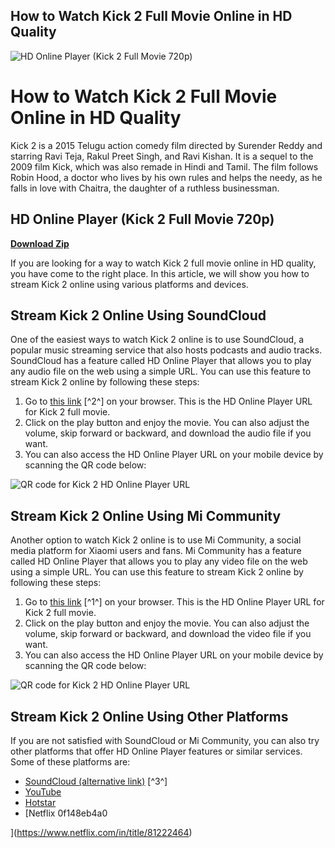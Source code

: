 ## How to Watch Kick 2 Full Movie Online in HD Quality

 
![HD Online Player (Kick 2 Full Movie 720p)](https://encrypted-tbn2.gstatic.com/images?q=tbn:ANd9GcQjjJ2MCyFqd5MQc15-Emh2uNt4FbVx6ncdX4MgqJ-5aoWajOaPSFPQcUGj)

 
# How to Watch Kick 2 Full Movie Online in HD Quality
 
Kick 2 is a 2015 Telugu action comedy film directed by Surender Reddy and starring Ravi Teja, Rakul Preet Singh, and Ravi Kishan. It is a sequel to the 2009 film Kick, which was also remade in Hindi and Tamil. The film follows Robin Hood, a doctor who lives by his own rules and helps the needy, as he falls in love with Chaitra, the daughter of a ruthless businessman.
 
## HD Online Player (Kick 2 Full Movie 720p)


[**Download Zip**](https://www.google.com/url?q=https%3A%2F%2Ftiurll.com%2F2tKSTn&sa=D&sntz=1&usg=AOvVaw1migw4qHNGsj-erhPY1bkD)

 
If you are looking for a way to watch Kick 2 full movie online in HD quality, you have come to the right place. In this article, we will show you how to stream Kick 2 online using various platforms and devices.
 
## Stream Kick 2 Online Using SoundCloud
 
One of the easiest ways to watch Kick 2 online is to use SoundCloud, a popular music streaming service that also hosts podcasts and audio tracks. SoundCloud has a feature called HD Online Player that allows you to play any audio file on the web using a simple URL. You can use this feature to stream Kick 2 online by following these steps:
 
1. Go to [this link](https://soundcloud.com/emunarchan1981/hd-online-player-kick-2-full-movie-720p) [^2^] on your browser. This is the HD Online Player URL for Kick 2 full movie.
2. Click on the play button and enjoy the movie. You can also adjust the volume, skip forward or backward, and download the audio file if you want.
3. You can also access the HD Online Player URL on your mobile device by scanning the QR code below:

 ![QR code for Kick 2 HD Online Player URL](https://chart.googleapis.com/chart?chs=150x150&cht=qr&chl=https://soundcloud.com/emunarchan1981/hd-online-player-kick-2-full-movie-720p) 
## Stream Kick 2 Online Using Mi Community
 
Another option to watch Kick 2 online is to use Mi Community, a social media platform for Xiaomi users and fans. Mi Community has a feature called HD Online Player that allows you to play any video file on the web using a simple URL. You can use this feature to stream Kick 2 online by following these steps:

1. Go to [this link](https://new.c.mi.com/ng/post/33845/HD_Online_Player_kick_2_Movie_PATCHED_Download_Hd_) [^1^] on your browser. This is the HD Online Player URL for Kick 2 full movie.
2. Click on the play button and enjoy the movie. You can also adjust the volume, skip forward or backward, and download the video file if you want.
3. You can also access the HD Online Player URL on your mobile device by scanning the QR code below:

 ![QR code for Kick 2 HD Online Player URL](https://chart.googleapis.com/chart?chs=150x150&cht=qr&chl=https://new.c.mi.com/ng/post/33845/HD_Online_Player_kick_2_Movie_PATCHED_Download_Hd_) 
## Stream Kick 2 Online Using Other Platforms
 
If you are not satisfied with SoundCloud or Mi Community, you can also try other platforms that offer HD Online Player features or similar services. Some of these platforms are:

- [SoundCloud (alternative link)](https://soundcloud.com/cinfebwmetgi/hd-online-player-kick-2-movie-download-720p-hd-verified) [^3^]
- [YouTube](https://www.youtube.com/watch?v=0yQs36lw9cA)
- [Hotstar](https://www.hotstar.com/in/movies/kick-2/1000074626/watch)
- [Netflix 0f148eb4a0


](https://www.netflix.com/in/title/81222464)
